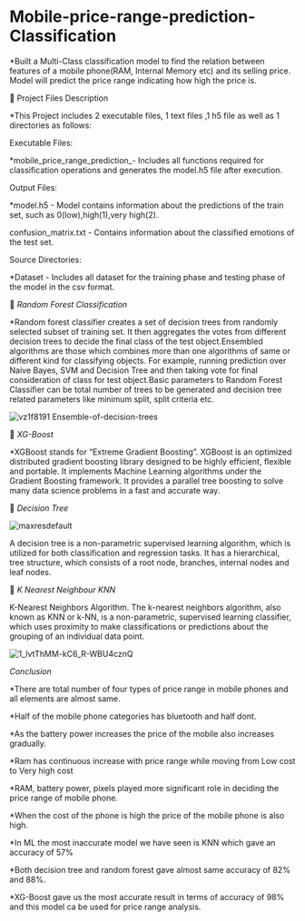 # Mobile-price-range-prediction-Classification
*Built a Multi-Class classification model to find the relation between features of a mobile phone(RAM, Internal Memory etc) and its selling price. Model will predict the price range indicating how high the price is.

💾 Project Files Description

*This Project includes 2 executable files, 1 text files ,1 h5 file as well as 1 directories as follows:

Executable Files:

*mobile_price_range_prediction_- Includes all functions required for classification operations and generates the model.h5 file after execution.

Output Files:

*model.h5 - Model contains information about the predictions of the train set, such as 0(low),high(1),very high(2).

confusion_matrix.txt - Contains information about the classified emotions of the test set.

Source Directories:

*Dataset - Includes all dataset for the training phase and testing phase of the model in the csv format.

📖 *Random Forest Classification*

*Random forest classifier creates a set of decision trees from randomly selected subset of training set. It then aggregates the votes from different decision trees to decide the final class of the test object.Ensembled algorithms are those which combines more than one algorithms of same or different kind for classifying objects. For example, running prediction over Naive Bayes, SVM and Decision Tree and then taking vote for final consideration of class for test object.Basic parameters to Random Forest Classifier can be total number of trees to be generated and decision tree related parameters like minimum split, split criteria etc.

![vz1f8191 Ensemble-of-decision-trees](https://user-images.githubusercontent.com/120657228/230440242-0a3a06d7-c39b-4a39-b158-e21bc6d37702.png)

📖 *XG-Boost*

*XGBoost stands for “Extreme Gradient Boosting”. XGBoost is an optimized distributed gradient boosting library designed to be highly efficient, flexible and portable. It implements Machine Learning algorithms under the Gradient Boosting framework. It provides a parallel tree boosting to solve many data science problems in a fast and accurate way.

📖 *Decision Tree*

![maxresdefault](https://user-images.githubusercontent.com/120657228/230441582-e14a6e5f-f988-4f00-9d09-5510057db3d0.jpg)

A decision tree is a non-parametric supervised learning algorithm, which is utilized for both classification and regression tasks. It has a hierarchical, tree structure, which consists of a root node, branches, internal nodes and leaf nodes.

📖 *K Nearest Neighbour KNN*

K-Nearest Neighbors Algorithm. The k-nearest neighbors algorithm, also known as KNN or k-NN, is a non-parametric, supervised learning classifier, which uses proximity to make classifications or predictions about the grouping of an individual data point.

![1_lvtThMM-kC6_R-WBU4cznQ](https://user-images.githubusercontent.com/120657228/230443568-b23a0c83-a8e2-4c75-87ff-177b71e798d2.jpeg)

*Conclusion*

*There are total number of four types of price range in mobile phones and all elements are almost same.

*Half of the mobile phone categories has bluetooth and half dont.

*As the battery power increases the price of the mobile also increases gradually.

*Ram has continuous increase with price range while moving from Low cost to Very high cost

*RAM, battery power, pixels played more significant role in deciding the price range of mobile phone.

*When the cost of the phone is high the price of the mobile phone is also high.

*In ML the most inaccurate model we have seen is KNN which gave an accuracy of 57%

*Both decision tree and random forest gave almost same accuracy of 82% and 88%.

*XG-Boost gave us the most accurate result in terms of accuracy of 98% and this model ca be used for price range analysis.
